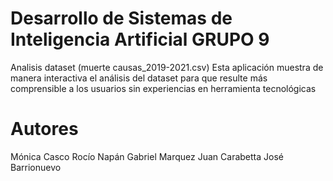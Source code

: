 # Desarrollo de Sistemas de Inteligencia Artificial GRUPO 9
Analisis dataset (muerte causas_2019-2021.csv)
Esta aplicación muestra de manera interactiva el análisis del dataset para que resulte más comprensible a los usuarios sin experiencias en herramienta tecnológicas

# Autores
Mónica Casco
Rocío Napán 
Gabriel Marquez 
Juan Carabetta
José Barrionuevo
